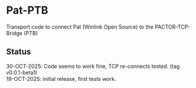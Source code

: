 # Pat-PTB

Transport code to connect Pat (Winlink Open Source) to the PACTOR-TCP-Bridge (PTB)

## Status

30-OCT-2025: Code seems to work fine, TCP re-connects tested. (tag v0.0.1-beta1)  
19-OCT-2025: initial release, first tests work.